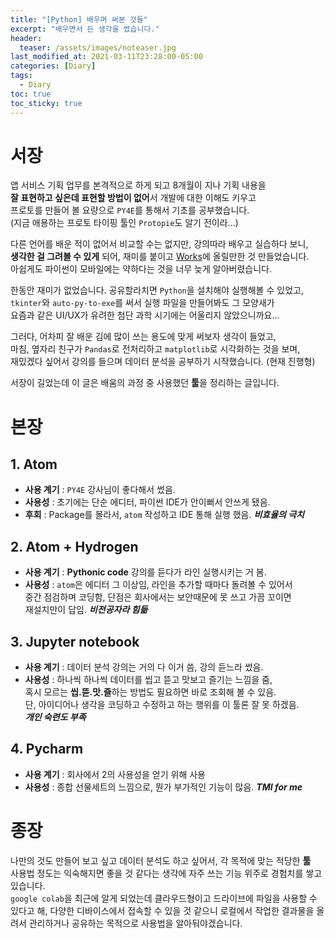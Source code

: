 ```yaml
---
title: "[Python] 배우며 써본 것들"
excerpt: "배우면서 든 생각을 썼습니다."
header:
  teaser: /assets/images/noteaser.jpg
last_modified_at: 2021-03-11T23:28:00-05:00
categories: [Diary]
tags:
  - Diary
toc: true
toc_sticky: true
---
```


서장
=====
앱 서비스 기획 업무를 본격적으로 하게 되고 8개월이 지나 기획 내용을   
**잘 표현하고 싶은데 표현할 방법이 없어**서 개발에 대한 이해도 키우고   
프로토를 만들어 볼 요량으로 `PY4E`를 통해서 기초를 공부했습니다.  
(지금 애용하는 프로토 타이핑 툴인 `Protopie`도 알기 전이라...)

다른 언어를 배운 적이 없어서 비교할 수는 없지만, 강의따라 배우고 실습하다 보니,  
**생각한 걸 그려볼 수 있게** 되어, 재미를 붙이고
 [Works](https://nic35t.github.io/tags/PJT/)에 올릴만한 것 만들었습니다.   
아쉽게도 파이썬이 모바일에는 약하다는 것을 너무 늦게 알아버렸습니다.


한동안 재미가 없었습니다. 공유할라치면 `Python`을 설치해야 실행해볼 수 있었고,  
`tkinter`와 `auto-py-to-exe`를 써서 실행 파일을 만들어봐도 그 모양새가   
요즘과 같은 UI/UX가 유려한 첨단 과학 시기에는 어울리지 않았으니까요...  

그러다, 어차피 잘 배운 김에 많이 쓰는 용도에 맞게 써보자 생각이 들었고,  
마침, 옆자리 친구가 `Pandas`로 전처리하고 `matplotlib`로 시각화하는 것을 보며,   
재밌겠다 싶어서 강의를 들으며 데이터 분석을 공부하기 시작했습니다. (현재 진행형)

서장이 길었는데 이 글은 배움의 과정 중 사용했던 **툴**을 정리하는 글입니다.    



본장
=====
## 1. Atom
* **사용 계기** : `PY4E` 강사님이 좋다해서 썼음.  
* **사용성** : 초기에는 단순 에디터, 파이썬 IDE가 안이뻐서 안쓰게 됐음.   
* **후회** : Package를 몰라서, `atom` 작성하고 IDE 통해 실행 했음.  **_비효율의 극치_**

## 2. Atom + Hydrogen
* **사용 계기** : **Pythonic code** 강의를 듣다가 라인 실행시키는 거 봄.   
* **사용성** : `atom`은 에디터 그 이상임, 라인을 추가할 때마다 돌려볼 수 있어서    
중간 점검하며 코딩함, 단점은 회사에서는 보안때문에 못 쓰고 가끔 꼬이면    
재설치만이 답임.  **_비전공자라 힘듦_**


## 3. Jupyter notebook
* **사용 계기** : 데이터 분석 강의는 거의 다 이거 씀, 강의 듣느라 썼음.   
* **사용성** : 하나씩 하나씩 데이터를 씹고 뜯고 맛보고 즐기는 느낌을 줌,  
 혹시 모르는 **씹.뜯.맛.즐**하는 방법도 필요하면 바로 조회해 볼 수 있음.   
단, 아이디어나 생각을 코딩하고 수정하고 하는 행위를 이 툴론 잘 못 하겠음.   
 **_개인 숙련도 부족_**


## 4. Pycharm
* **사용 계기** : 회사에서 2의 사용성을 얻기 위해 사용   
* **사용성** : 종합 선물세트의 느낌으로, 뭔가 부가적인 기능이 많음.  **_TMI for me_**    



종장
=====
나만의 것도 만들어 보고 싶고 데이터 분석도 하고 싶어서, 각 목적에 맞는 적당한 **툴**   
사용법 정도는 익숙해지면 좋을 것 같다는 생각에 자주 쓰는 기능 위주로 경험치를 쌓고 있습니다.   
`google colab`을 최근에 알게 되었는데 클라우드형이고 드라이브에 파일을 사용할 수 있다고 해,
다양한 디바이스에서 접속할 수 있을 것 같으니 로컬에서 작업한 결과물을 올려서 관리하거나
공유하는 목적으로 사용법을 알아둬야겠습니다.

